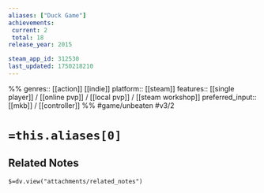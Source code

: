 ```yaml
---
aliases: ["Duck Game"]
achievements:
 current: 2
 total: 18
release_year: 2015

steam_app_id: 312530
last_updated: 1750218210
---
```

%%
genres:: [[action]] [[indie]]
platform:: [[steam]]
features:: [[single player]] / [[online pvp]] / [[local pvp]] / [[steam workshop]]
preferred_input:: [[mkb]] / [[controller]]
%%
#game/unbeaten
#v3/2

# `=this.aliases[0]`
## Related Notes
`$=dv.view("attachments/related_notes")`